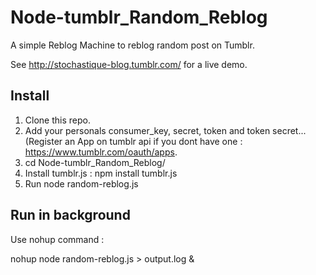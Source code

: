 # Node-tumblr_Random_Reblog
A simple Reblog Machine to reblog random post on Tumblr.

See http://stochastique-blog.tumblr.com/ for a live demo.
## Install

1. Clone this repo.
2. Add your personals consumer_key, secret, token and token secret...(Register an App on tumblr api if you dont have one : https://www.tumblr.com/oauth/apps.
3. cd Node-tumblr_Random_Reblog/
4. Install tumblr.js : npm install tumblr.js
5. Run node random-reblog.js

## Run in background

Use nohup command :

nohup node random-reblog.js > output.log &
